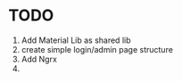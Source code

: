 # TODO

1. Add Material Lib as shared lib
2. create simple login/admin page structure
3. Add Ngrx
4.
